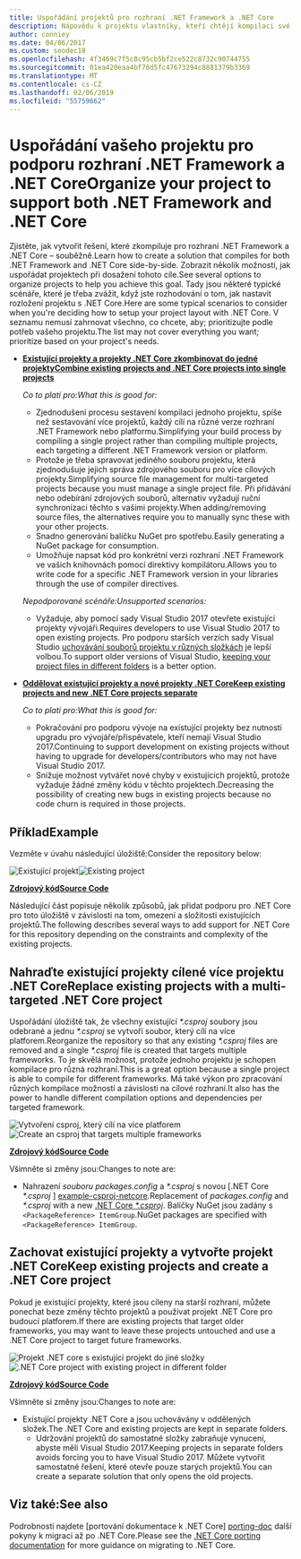 ```yaml
---
title: Uspořádání projektů pro rozhraní .NET Framework a .NET Core
description: Nápovědu k projektu vlastníky, kteří chtějí kompilaci své řešení pro rozhraní .NET Framework a .NET Core side-by-side.
author: conniey
ms.date: 04/06/2017
ms.custom: seodec18
ms.openlocfilehash: 4f3469c7f5c8c95cb5bf2ce522c8732c90744755
ms.sourcegitcommit: 01ea420eaa4bf76d5fc47673294c8881379b3369
ms.translationtype: MT
ms.contentlocale: cs-CZ
ms.lasthandoff: 02/06/2019
ms.locfileid: "55759662"
---
```

# <a name="organize-your-project-to-support-both-net-framework-and-net-core"></a><span data-ttu-id="1ebf8-103">Uspořádání vašeho projektu pro podporu rozhraní .NET Framework a .NET Core</span><span class="sxs-lookup"><span data-stu-id="1ebf8-103">Organize your project to support both .NET Framework and .NET Core</span></span>

<span data-ttu-id="1ebf8-104">Zjistěte, jak vytvořit řešení, které zkompiluje pro rozhraní .NET Framework a .NET Core – souběžně.</span><span class="sxs-lookup"><span data-stu-id="1ebf8-104">Learn how to create a solution that compiles for both .NET Framework and .NET Core side-by-side.</span></span> <span data-ttu-id="1ebf8-105">Zobrazit několik možností, jak uspořádat projektech při dosažení tohoto cíle.</span><span class="sxs-lookup"><span data-stu-id="1ebf8-105">See several options to organize projects to help you achieve this goal.</span></span> <span data-ttu-id="1ebf8-106">Tady jsou některé typické scénáře, které je třeba zvážit, když jste rozhodování o tom, jak nastavit rozložení projektu s .NET Core.</span><span class="sxs-lookup"><span data-stu-id="1ebf8-106">Here are some typical scenarios to consider when you're deciding how to setup your project layout with .NET Core.</span></span> <span data-ttu-id="1ebf8-107">V seznamu nemusí zahrnovat všechno, co chcete, aby; prioritizujte podle potřeb vašeho projektu.</span><span class="sxs-lookup"><span data-stu-id="1ebf8-107">The list may not cover everything you want; prioritize based on your project's needs.</span></span>

* <span data-ttu-id="1ebf8-108">[**Existující projekty a projekty .NET Core zkombinovat do jedné projekty**][option-csproj]</span><span class="sxs-lookup"><span data-stu-id="1ebf8-108">[**Combine existing projects and .NET Core projects into single projects**][option-csproj]</span></span>

  <span data-ttu-id="1ebf8-109">*Co to platí pro:*</span><span class="sxs-lookup"><span data-stu-id="1ebf8-109">*What this is good for:*</span></span>
  * <span data-ttu-id="1ebf8-110">Zjednodušení procesu sestavení kompilaci jednoho projektu, spíše než sestavování více projektů, každý cílí na různé verze rozhraní .NET Framework nebo platformu.</span><span class="sxs-lookup"><span data-stu-id="1ebf8-110">Simplifying your build process by compiling a single project rather than compiling multiple projects, each targeting a different .NET Framework version or platform.</span></span>
  * <span data-ttu-id="1ebf8-111">Protože je třeba spravovat jediného souboru projektu, která zjednodušuje jejich správa zdrojového souboru pro více cílových projekty.</span><span class="sxs-lookup"><span data-stu-id="1ebf8-111">Simplifying source file management for multi-targeted projects because you must manage a single project file.</span></span> <span data-ttu-id="1ebf8-112">Při přidávání nebo odebírání zdrojových souborů, alternativ vyžadují ruční synchronizaci těchto s vašimi projekty.</span><span class="sxs-lookup"><span data-stu-id="1ebf8-112">When adding/removing source files, the alternatives require you to manually sync these with your other projects.</span></span>
  * <span data-ttu-id="1ebf8-113">Snadno generování balíčku NuGet pro spotřebu.</span><span class="sxs-lookup"><span data-stu-id="1ebf8-113">Easily generating a NuGet package for consumption.</span></span>
  * <span data-ttu-id="1ebf8-114">Umožňuje napsat kód pro konkrétní verzi rozhraní .NET Framework ve vašich knihovnách pomocí direktivy kompilátoru.</span><span class="sxs-lookup"><span data-stu-id="1ebf8-114">Allows you to write code for a specific .NET Framework version in your libraries through the use of compiler directives.</span></span>

  <span data-ttu-id="1ebf8-115">*Nepodporované scénáře:*</span><span class="sxs-lookup"><span data-stu-id="1ebf8-115">*Unsupported scenarios:*</span></span>
  * <span data-ttu-id="1ebf8-116">Vyžaduje, aby pomocí sady Visual Studio 2017 otevřete existující projekty vývojáři.</span><span class="sxs-lookup"><span data-stu-id="1ebf8-116">Requires developers to use Visual Studio 2017 to open existing projects.</span></span> <span data-ttu-id="1ebf8-117">Pro podporu starších verzích sady Visual Studio [uchovávání souborů projektu v různých složkách](#support-vs) je lepší volbou.</span><span class="sxs-lookup"><span data-stu-id="1ebf8-117">To support older versions of Visual Studio, [keeping your project files in different folders](#support-vs) is a better option.</span></span>

* <a name="support-vs"></a><span data-ttu-id="1ebf8-118">[**Oddělovat existující projekty a nové projekty .NET Core**][option-csproj-folder]</span><span class="sxs-lookup"><span data-stu-id="1ebf8-118">[**Keep existing projects and new .NET Core projects separate**][option-csproj-folder]</span></span>

  <span data-ttu-id="1ebf8-119">*Co to platí pro:*</span><span class="sxs-lookup"><span data-stu-id="1ebf8-119">*What this is good for:*</span></span>
  * <span data-ttu-id="1ebf8-120">Pokračování pro podporu vývoje na existující projekty bez nutnosti upgradu pro vývojáře/přispěvatele, kteří nemají Visual Studio 2017.</span><span class="sxs-lookup"><span data-stu-id="1ebf8-120">Continuing to support development on existing projects without having to upgrade for developers/contributors who may not have Visual Studio 2017.</span></span>
  * <span data-ttu-id="1ebf8-121">Snižuje možnost vytvářet nové chyby v existujících projektů, protože vyžaduje žádné změny kódu v těchto projektech.</span><span class="sxs-lookup"><span data-stu-id="1ebf8-121">Decreasing the possibility of creating new bugs in existing projects because no code churn is required in those projects.</span></span>

## <a name="example"></a><span data-ttu-id="1ebf8-122">Příklad</span><span class="sxs-lookup"><span data-stu-id="1ebf8-122">Example</span></span>

<span data-ttu-id="1ebf8-123">Vezměte v úvahu následující úložiště:</span><span class="sxs-lookup"><span data-stu-id="1ebf8-123">Consider the repository below:</span></span>

<span data-ttu-id="1ebf8-124">![Existující projekt][example-initial-project]</span><span class="sxs-lookup"><span data-stu-id="1ebf8-124">![Existing project][example-initial-project]</span></span>

<span data-ttu-id="1ebf8-125">[**Zdrojový kód**][example-initial-project-code]</span><span class="sxs-lookup"><span data-stu-id="1ebf8-125">[**Source Code**][example-initial-project-code]</span></span>

<span data-ttu-id="1ebf8-126">Následující část popisuje několik způsobů, jak přidat podporu pro .NET Core pro toto úložiště v závislosti na tom, omezení a složitosti existujících projektů.</span><span class="sxs-lookup"><span data-stu-id="1ebf8-126">The following describes several ways to add support for .NET Core for this repository depending on the constraints and complexity of the existing projects.</span></span>

## <a name="replace-existing-projects-with-a-multi-targeted-net-core-project"></a><span data-ttu-id="1ebf8-127">Nahraďte existující projekty cílené více projektu .NET Core</span><span class="sxs-lookup"><span data-stu-id="1ebf8-127">Replace existing projects with a multi-targeted .NET Core project</span></span>

<span data-ttu-id="1ebf8-128">Uspořádání úložiště tak, že všechny existující  *\*.csproj* soubory jsou odebrané a jednu  *\*.csproj* se vytvoří soubor, který cílí na více platforem.</span><span class="sxs-lookup"><span data-stu-id="1ebf8-128">Reorganize the repository so that any existing *\*.csproj* files are removed and a single *\*.csproj* file is created that targets multiple frameworks.</span></span> <span data-ttu-id="1ebf8-129">To je skvělá možnost, protože jednoho projektu je schopen kompilace pro různá rozhraní.</span><span class="sxs-lookup"><span data-stu-id="1ebf8-129">This is a great option because a single project is able to compile for different frameworks.</span></span> <span data-ttu-id="1ebf8-130">Má také výkon pro zpracování různých kompilace možností a závislosti na cílové rozhraní.</span><span class="sxs-lookup"><span data-stu-id="1ebf8-130">It also has the power to handle different compilation options and dependencies per targeted framework.</span></span>

<span data-ttu-id="1ebf8-131">![Vytvoření csproj, který cílí na více platforem][example-csproj]</span><span class="sxs-lookup"><span data-stu-id="1ebf8-131">![Create an csproj that targets multiple frameworks][example-csproj]</span></span>

<span data-ttu-id="1ebf8-132">[**Zdrojový kód**][example-csproj-code]</span><span class="sxs-lookup"><span data-stu-id="1ebf8-132">[**Source Code**][example-csproj-code]</span></span>

<span data-ttu-id="1ebf8-133">Všimněte si změny jsou:</span><span class="sxs-lookup"><span data-stu-id="1ebf8-133">Changes to note are:</span></span>

* <span data-ttu-id="1ebf8-134">Nahrazení *souboru packages.config* a  *\*.csproj* s novou [.NET Core  *\*.csproj* ] [ example-csproj-netcore].</span><span class="sxs-lookup"><span data-stu-id="1ebf8-134">Replacement of *packages.config* and *\*.csproj* with a new [.NET Core *\*.csproj*][example-csproj-netcore].</span></span> <span data-ttu-id="1ebf8-135">Balíčky NuGet jsou zadány s `<PackageReference> ItemGroup`.</span><span class="sxs-lookup"><span data-stu-id="1ebf8-135">NuGet packages are specified with `<PackageReference> ItemGroup`.</span></span>

## <a name="keep-existing-projects-and-create-a-net-core-project"></a><span data-ttu-id="1ebf8-136">Zachovat existující projekty a vytvořte projekt .NET Core</span><span class="sxs-lookup"><span data-stu-id="1ebf8-136">Keep existing projects and create a .NET Core project</span></span>

<span data-ttu-id="1ebf8-137">Pokud je existující projekty, které jsou cíleny na starší rozhraní, můžete ponechat beze změny těchto projektů a používat projekt .NET Core pro budoucí platforem.</span><span class="sxs-lookup"><span data-stu-id="1ebf8-137">If there are existing projects that target older frameworks, you may want to leave these projects untouched and use a .NET Core project to target future frameworks.</span></span>

<span data-ttu-id="1ebf8-138">![Projekt .NET core s existující projekt do jiné složky][example-csproj-different-folder]</span><span class="sxs-lookup"><span data-stu-id="1ebf8-138">![.NET Core project with existing project in different folder][example-csproj-different-folder]</span></span>

<span data-ttu-id="1ebf8-139">[**Zdrojový kód**][example-csproj-different-code]</span><span class="sxs-lookup"><span data-stu-id="1ebf8-139">[**Source Code**][example-csproj-different-code]</span></span>

<span data-ttu-id="1ebf8-140">Všimněte si změny jsou:</span><span class="sxs-lookup"><span data-stu-id="1ebf8-140">Changes to note are:</span></span>

* <span data-ttu-id="1ebf8-141">Existující projekty .NET Core a jsou uchovávány v oddělených složek.</span><span class="sxs-lookup"><span data-stu-id="1ebf8-141">The .NET Core and existing projects are kept in separate folders.</span></span>
  * <span data-ttu-id="1ebf8-142">Udržování projektů do samostatné složky zabraňuje vynucení, abyste měli Visual Studio 2017.</span><span class="sxs-lookup"><span data-stu-id="1ebf8-142">Keeping projects in separate folders avoids forcing you to have Visual Studio 2017.</span></span> <span data-ttu-id="1ebf8-143">Můžete vytvořit samostatné řešení, které otevře pouze starých projektů.</span><span class="sxs-lookup"><span data-stu-id="1ebf8-143">You can create a separate solution that only opens the old projects.</span></span>

## <a name="see-also"></a><span data-ttu-id="1ebf8-144">Viz také:</span><span class="sxs-lookup"><span data-stu-id="1ebf8-144">See also</span></span>

<span data-ttu-id="1ebf8-145">Podrobnosti najdete [portování dokumentace k .NET Core] [ porting-doc] další pokyny k migraci až po .NET Core.</span><span class="sxs-lookup"><span data-stu-id="1ebf8-145">Please see the [.NET Core porting documentation][porting-doc] for more guidance on migrating to .NET Core.</span></span>

[porting-doc]: index.md
[example-initial-project]: media/project-structure/project.png "Existující projekt"
[example-initial-project-code]: https://github.com/dotnet/samples/tree/master/framework/libraries/migrate-library/

[example-csproj]: media/project-structure/project.csproj.png "Vytvoření souboru csproj, který cílí na více platforem"
[example-csproj-code]: https://github.com/dotnet/samples/tree/master/framework/libraries/migrate-library-csproj/
[example-csproj-netcore]: https://github.com/dotnet/samples/tree/master/framework/libraries/migrate-library-csproj/src/Car/Car.csproj

[example-csproj-different-folder]: media/project-structure/project.csproj.different.png "Projekt .NET core s existující PCL do jiné složky"
[example-csproj-different-code]: https://github.com/dotnet/samples/tree/master/framework/libraries/migrate-library-csproj-keep-existing/

[option-csproj]: #replace-existing-projects-with-a-multi-targeted-net-core-project
[option-csproj-folder]: #keep-existing-projects-and-create-a-net-core-project
